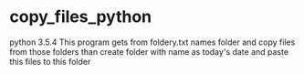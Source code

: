 # copy_files_python
python 3.5.4
This program gets from foldery.txt names folder and copy files from those folders than create folder with name as today's date and paste this files to this folder
